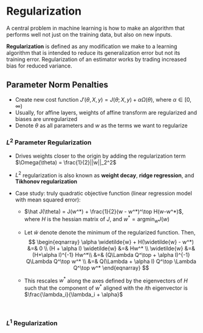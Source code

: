 # Regularization

A central problem in machine learning is how to make an algorithm that performs well not just on the training data, but also on new inputs.

**Regularization** is defined as any modification we make to a learning algorithm that is intended to reduce its generalization error but not its training error. Regularization of an estimator works by trading increased bias for reduced variance. 

## Parameter Norm Penalties

- Create new cost function $J'(\theta,X,y) = J(\theta; X, y) + \alpha \Omega(\theta)$, where $\alpha \in [0, \infty)$
- Usually, for affine layers, weights of affine transform are regularized and biases are unregularized
- Denote $\theta$ as all parameters and $w$ as the terms we want to regularize

### $L^2$ Parameter Regularization 

- Drives weights closer to the origin by adding the regularization term $\Omega(\theta) = \frac{1}{2}||w||_2^2$

- $L^2$ regularization is also known as **weight decay**, **ridge regression**, and **Tikhonov regularization**

- Case study: truly quadratic objective function (linear regression model with mean squared error):

  - $\hat J(\theta) = J(w^*) + \frac{1}{2}(w - w^*)^\top H(w-w^*)$, where $H$ is the hessian matrix of $J$, and $w^* = \text {argmin}_w J(w)$

  - Let $\widetilde{w}$ denote denote the minimum of the regularized function. Then, 
    $$
    \begin{eqnarray}
    \alpha \widetilde{w} + H(\widetilde{w} - w^*) &=& 0 \\
    (H + \alpha I) \widetilde{w} &=& Hw^* \\
    \widetilde{w} &=& (H+\alpha I)^{-1} Hw^*\\
    &=& (Q\Lambda Q^\top + \alpha I)^{-1} Q\Lambda Q^\top w^*  \\
    &=& Q(\Lambda + \alpha I) Q^\top \Lambda Q^\top w^*
    \end{eqnarray}
    $$

  - This rescales $w^*$ along the axes defined by the eigenvectors of $H$ such that the component of $w^*$ aligned with the $i$th eigenvector is $\frac{\lambda_i}{\lambda_i + \alpha}$

    ​

### $L^1$ Regularization

